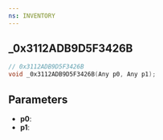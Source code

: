 ```yaml
---
ns: INVENTORY
---
```

## _0x3112ADB9D5F3426B

```c
// 0x3112ADB9D5F3426B
void _0x3112ADB9D5F3426B(Any p0, Any p1);
```

## Parameters
* **p0**:
* **p1**:
